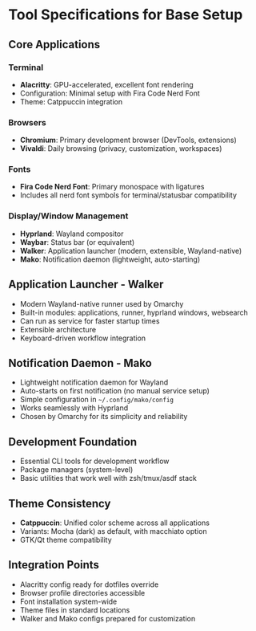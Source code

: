 # Tool Specifications for Base Setup

## Core Applications

### Terminal
- **Alacritty**: GPU-accelerated, excellent font rendering
- Configuration: Minimal setup with Fira Code Nerd Font
- Theme: Catppuccin integration

### Browsers
- **Chromium**: Primary development browser (DevTools, extensions)
- **Vivaldi**: Daily browsing (privacy, customization, workspaces)

### Fonts
- **Fira Code Nerd Font**: Primary monospace with ligatures
- Includes all nerd font symbols for terminal/statusbar compatibility

### Display/Window Management
- **Hyprland**: Wayland compositor
- **Waybar**: Status bar (or equivalent)
- **Walker**: Application launcher (modern, extensible, Wayland-native)
- **Mako**: Notification daemon (lightweight, auto-starting)

## Application Launcher - Walker
- Modern Wayland-native runner used by Omarchy
- Built-in modules: applications, runner, hyprland windows, websearch
- Can run as service for faster startup times
- Extensible architecture
- Keyboard-driven workflow integration

## Notification Daemon - Mako
- Lightweight notification daemon for Wayland
- Auto-starts on first notification (no manual service setup)
- Simple configuration in `~/.config/mako/config`
- Works seamlessly with Hyprland
- Chosen by Omarchy for its simplicity and reliability

## Development Foundation
- Essential CLI tools for development workflow
- Package managers (system-level)
- Basic utilities that work well with zsh/tmux/asdf stack

## Theme Consistency
- **Catppuccin**: Unified color scheme across all applications
- Variants: Mocha (dark) as default, with macchiato option
- GTK/Qt theme compatibility

## Integration Points
- Alacritty config ready for dotfiles override
- Browser profile directories accessible
- Font installation system-wide
- Theme files in standard locations
- Walker and Mako configs prepared for customization